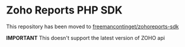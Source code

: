 Zoho Reports PHP SDK
======================

This repository has been moved to [freemancontinget/zohoreports-sdk](https://github.com/freemancontingent/zohoreports-sdk)

**IMPORTANT** This doesn't support the latest version of ZOHO api
